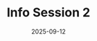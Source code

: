 ---
type: "events"
title: "Info Session 2"
details: "Information Session for the WestPeak Research Association 2025 Analyst Hiring"
date: "2025-09-12"
time: "7:00pm PT"
link: ""
registration: ""
deadline: "2025-09-11"
---